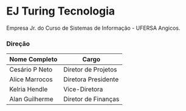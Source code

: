 # EJ Turing Tecnologia
Empresa Jr. do Curso de Sistemas de Informação - UFERSA Angicos.

### Direção

Nome Completo  | Cargo
--------- | ------
Cesário P Neto | Diretor de Projetos
Alice Marrocos | Diretora Presidente
Kelria Hendle | Vice-Diretora
Alan Guilherme | Diretor de Finanças




